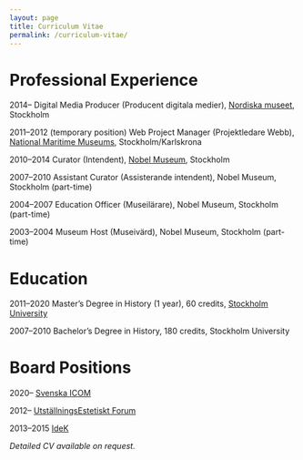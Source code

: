 ```yaml
---
layout: page
title: Curriculum Vitae
permalink: /curriculum-vitae/
---
```


# Professional Experience

2014–
Digital Media Producer (Producent digitala medier), [Nordiska museet](http://www.nordiskamuseet.se/en/), Stockholm

2011–2012 (temporary position)
Web Project Manager (Projektledare Webb), [National Maritime Museums](http://www.maritima.se/en/), Stockholm/Karlskrona

2010–2014
Curator (Intendent), [Nobel Museum](http://www.nobelmuseum.se/), Stockholm

2007–2010
Assistant Curator (Assisterande intendent), Nobel Museum, Stockholm (part-time)

2004–2007
Education Officer (Museilärare), Nobel Museum, Stockholm (part-time)

2003–2004
Museum Host (Museivärd), Nobel Museum, Stockholm (part-time)

# Education

2011–2020
Master’s Degree in History (1 year), 60 credits, [Stockholm University](http://www.historia.su.se/english/)

2007–2010
Bachelor’s Degree in History, 180 credits, Stockholm University

# Board Positions

2020– [Svenska ICOM](http://icomsweden.se)

2012– [UtställningsEstetiskt Forum](https://utstallningskritik.se)

2013–2015 [IdeK](https://www.idek.se)

*Detailed CV available on request.*